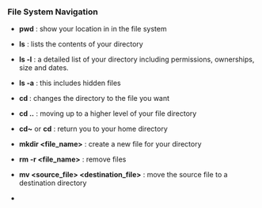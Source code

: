 ### File System Navigation

- **pwd** : show your location in in the file system

- **ls** : lists the contents of your directory

- **ls -l** : a detailed list of your directory including permissions, ownerships, size and dates.

- **ls -a** : this includes hidden files

- **cd <file>** : changes the directory to the file you want

- **cd ..** : moving up to a higher level of your file directory

- **cd~** or **cd** : return you to your home directory

- **mkdir <file_name>** : create a new file for your directory
  
- **rm -r <file_name>** : remove files

- **mv <source_file> <destination_file>** : move the source file to a destination directory

- 


